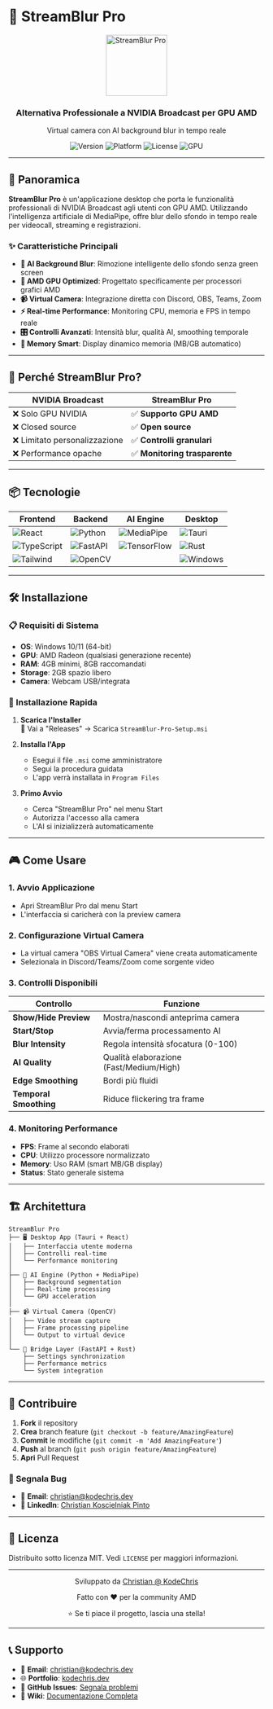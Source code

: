 # 🎥 StreamBlur Pro

<div align="center">
  <img src="public/tauri.svg" alt="StreamBlur Pro" width="120" height="120">
  <h3>Alternativa Professionale a NVIDIA Broadcast per GPU AMD</h3>
  <p>Virtual camera con AI background blur in tempo reale</p>

  <p>
    <img src="https://img.shields.io/badge/version-5.0.0-blue" alt="Version">
    <img src="https://img.shields.io/badge/platform-Windows-lightgrey" alt="Platform">
    <img src="https://img.shields.io/badge/license-MIT-green" alt="License">
    <img src="https://img.shields.io/badge/GPU-AMD%20Compatible-red" alt="GPU">
  </p>
</div>

---

## 🚀 Panoramica

**StreamBlur Pro** è un'applicazione desktop che porta le funzionalità professionali di NVIDIA Broadcast agli utenti con GPU AMD. Utilizzando l'intelligenza artificiale di MediaPipe, offre blur dello sfondo in tempo reale per videocall, streaming e registrazioni.

### ✨ Caratteristiche Principali

- **🎯 AI Background Blur**: Rimozione intelligente dello sfondo senza green screen  
- **🔧 AMD GPU Optimized**: Progettato specificamente per processori grafici AMD  
- **📹 Virtual Camera**: Integrazione diretta con Discord, OBS, Teams, Zoom  
- **⚡ Real-time Performance**: Monitoring CPU, memoria e FPS in tempo reale  
- **🎛️ Controlli Avanzati**: Intensità blur, qualità AI, smoothing temporale  
- **💾 Memory Smart**: Display dinamico memoria (MB/GB automatico)  

---

## 🎯 Perché StreamBlur Pro?

| NVIDIA Broadcast              | StreamBlur Pro               |
| ----------------------------- | ---------------------------- |
| ❌ Solo GPU NVIDIA            | ✅ **Supporto GPU AMD**      |
| ❌ Closed source              | ✅ **Open source**           |
| ❌ Limitato personalizzazione | ✅ **Controlli granulari**   |
| ❌ Performance opache         | ✅ **Monitoring trasparente**|

---

## 📦 Tecnologie

<div align="center">

| Frontend                                                                          | Backend                                                                 | AI Engine                                                                          | Desktop                                                                    |
| --------------------------------------------------------------------------------- | ----------------------------------------------------------------------- | ---------------------------------------------------------------------------------- | -------------------------------------------------------------------------- |
| ![React](https://img.shields.io/badge/React-19.1.0-61DAFB?logo=react)             | ![Python](https://img.shields.io/badge/Python-3.11+-3776AB?logo=python) | ![MediaPipe](https://img.shields.io/badge/MediaPipe-AI-FF6B35)                     | ![Tauri](https://img.shields.io/badge/Tauri-1.5-24C8DB?logo=tauri)         |
| ![TypeScript](https://img.shields.io/badge/TypeScript-5.x-3178C6?logo=typescript) | ![FastAPI](https://img.shields.io/badge/FastAPI-Bridge-009688)          | ![TensorFlow](https://img.shields.io/badge/TensorFlow-Lite-FF6F00?logo=tensorflow) | ![Rust](https://img.shields.io/badge/Rust-Native-000000?logo=rust)         |
| ![Tailwind](https://img.shields.io/badge/Tailwind-CSS-38B2AC?logo=tailwind-css)   | ![OpenCV](https://img.shields.io/badge/OpenCV-Computer%20Vision-5C3EE8) |                                                                                    | ![Windows](https://img.shields.io/badge/Windows-10/11-0078D4?logo=windows) |

</div>

---

## 🛠️ Installazione

### 📋 Requisiti di Sistema

- **OS**: Windows 10/11 (64-bit)  
- **GPU**: AMD Radeon (qualsiasi generazione recente)  
- **RAM**: 4GB minimi, 8GB raccomandati  
- **Storage**: 2GB spazio libero  
- **Camera**: Webcam USB/integrata  

### 🚀 Installazione Rapida

1. **Scarica l'Installer**  
   📁 Vai a "Releases" → Scarica `StreamBlur-Pro-Setup.msi`  

2. **Installa l'App**  
   - Esegui il file `.msi` come amministratore  
   - Segui la procedura guidata  
   - L'app verrà installata in `Program Files`  

3. **Primo Avvio**  
   - Cerca "StreamBlur Pro" nel menu Start  
   - Autorizza l'accesso alla camera  
   - L'AI si inizializzerà automaticamente  

---

## 🎮 Come Usare

### 1. **Avvio Applicazione**
- Apri StreamBlur Pro dal menu Start
- L'interfaccia si caricherà con la preview camera

### 2. **Configurazione Virtual Camera**
- La virtual camera "OBS Virtual Camera" viene creata automaticamente
- Selezionala in Discord/Teams/Zoom come sorgente video

### 3. **Controlli Disponibili**

| Controllo              | Funzione                                 |
| ---------------------- | ---------------------------------------- |
| **Show/Hide Preview**  | Mostra/nascondi anteprima camera         |
| **Start/Stop**         | Avvia/ferma processamento AI             |
| **Blur Intensity**     | Regola intensità sfocatura (0-100)       |
| **AI Quality**         | Qualità elaborazione (Fast/Medium/High) |
| **Edge Smoothing**     | Bordi più fluidi                         |
| **Temporal Smoothing** | Riduce flickering tra frame              |

### 4. **Monitoring Performance**
- **FPS**: Frame al secondo elaborati  
- **CPU**: Utilizzo processore normalizzato  
- **Memory**: Uso RAM (smart MB/GB display)  
- **Status**: Stato generale sistema  

---

## 🏗️ Architettura

```
StreamBlur Pro
├── 🖥️ Desktop App (Tauri + React)
│   ├── Interfaccia utente moderna
│   ├── Controlli real-time
│   └── Performance monitoring
│
├── 🧠 AI Engine (Python + MediaPipe)
│   ├── Background segmentation
│   ├── Real-time processing
│   └── GPU acceleration
│
├── 📹 Virtual Camera (OpenCV)
│   ├── Video stream capture
│   ├── Frame processing pipeline
│   └── Output to virtual device
│
└── 🔗 Bridge Layer (FastAPI + Rust)
    ├── Settings synchronization
    ├── Performance metrics
    └── System integration
```

---

## 🤝 Contribuire

1. **Fork** il repository  
2. **Crea** branch feature (`git checkout -b feature/AmazingFeature`)  
3. **Commit** le modifiche (`git commit -m 'Add AmazingFeature'`)  
4. **Push** al branch (`git push origin feature/AmazingFeature`)  
5. **Apri** Pull Request  

### 🐛 Segnala Bug
- 📧 **Email**: christian@kodechris.dev  
- 💼 **LinkedIn**: [Christian Koscielniak Pinto](https://www.linkedin.com/in/christian-koscielniak-pinto)  

---

## 📜 Licenza
Distribuito sotto licenza MIT. Vedi `LICENSE` per maggiori informazioni.

---

<div align="center">
  <p>Sviluppato da <a href="https://kodechris.dev/">Christian @ KodeChris</a></p>
  <p>Fatto con ❤️ per la community AMD</p>
  <p>⭐ Se ti piace il progetto, lascia una stella!</p>
</div>

---

## 📞 Supporto
- 📧 **Email**: christian@kodechris.dev  
- 🌐 **Portfolio**: [kodechris.dev](https://kodechris.dev/)  
- 🐙 **GitHub Issues**: [Segnala problemi](https://github.com/ChrisKp1710/StreamBlur-Pro/issues)  
- 📖 **Wiki**: [Documentazione Completa](https://github.com/ChrisKp1710/StreamBlur-Pro/wiki)  
